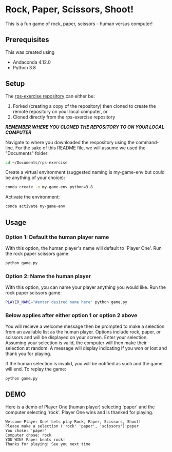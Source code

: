 # Rock, Paper, Scissors, Shoot!

This is a fun game of rock, paper, scissors - human versus computer! 

## Prerequisites

This was created using 
+ Andaconda 4.12.0
+ Python 3.8

## Setup

The [rps-exercise repository](https://github.com/R1425/rps-exercise) can either be:
1. Forked (creating a copy of the repository) then cloned to create the remote repository on your local computer, or 
2. Cloned directly from the rps-exercise repository

***REMEMBER WHERE YOU CLONED THE REPOSITORY TO ON YOUR LOCAL COMPUTER***

Navigate to where you downloaded the respository using the command-line.  For the sake of this README file, we will assume we used the "Documents" folder:

```sh
cd ~/Documents/rps-exercise
```

Create a virtual environment (suggested naming is my-game-env but could be anything of your choice):

```sh
conda create -n my-game-env python=3.8
```

Activate the environment:

```sh
conda activate my-game-env
```

## Usage

### Option 1: Default the human player name

With this option, the human player's name will default to 'Player One'. Run the rock paper scissors game:

```sh
python game.py
```

### Option 2: Name the human player

With this option, you can name your player anything you would like. Run the rock paper scissors game: 

```sh
PLAYER_NAME="#enter desired name here" python game.py
```

### Below applies after either option 1 or option 2 above

You will recieve a welcome message then be prompted to make a selection from an available list as the human player.  Options include rock, paper, or scissors and will be displayed on your screen.  Enter your selection.  Assuming your selection is valid, the computer will then make their selection at random.  A message will display indicating if you won or lost and thank you for playing.  

If the human selection is invalid, you will be notified as such and the game will end.  To replay the game: 

```sh
python game.py
```

## DEMO

Here is a demo of Player One (human player) selecting 'paper' and the computer selecting 'rock'.  Player One wins and is thanked for playing.

    Welcome Player One! Lets play Rock, Paper, Scissors, Shoot!
    Please make a selection ('rock' 'paper', 'scissors'):paper
    You chose: 'paper'
    Computer chose: rock
    YOU WIN! Paper beats rock!
    Thanks for playing! See you next time